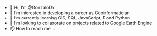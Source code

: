 - 👋 Hi, I’m @GonzaloDa
- 👀 I’m interested in developing a career as Geoinformatician
- 🌱 I’m currently learning GIS, SQL, JavaScript, R and Python
- 💞️ I’m looking to collaborate on projects related to Google Earth Engine
- 📫 How to reach me ...

<!---
GonzaloDa/GonzaloDa is a ✨ special ✨ repository because its `README.md` (this file) appears on your GitHub profile.
You can click the Preview link to take a look at your changes.
--->
